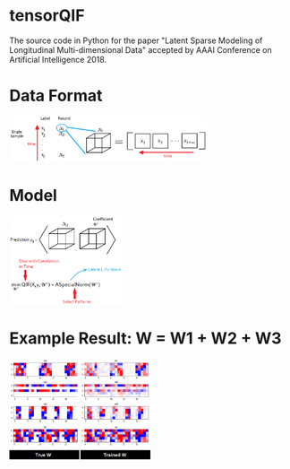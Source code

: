# tensorQIF
The source code in Python for the paper "Latent Sparse Modeling of Longitudinal Multi-dimensional Data" accepted by AAAI Conference on Artificial Intelligence 2018.

# Data Format
<img src="https://github.com/CoshChen/tensorQIF/blob/master/Plot/DataFormat.png" width="70%" height="70%">

# Model
<img src="https://github.com/CoshChen/tensorQIF/blob/master/Plot/Model.png" width="40%" height="40%">

# Example Result: W = W1 + W2 + W3
<img src="https://github.com/CoshChen/tensorQIF/blob/master/Plot/500_5x5x5_no_5.png" width="50%" height="50%">
